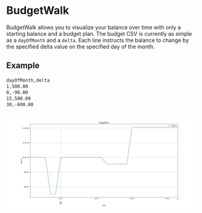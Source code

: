 # BudgetWalk

BudgetWalk allows you to visualize your balance over time with only a starting balance and a budget plan.  The budget CSV is currently as simple as a `dayOfMonth` and a `delta`.  Each line instructs the balance to change by the specified delta value on the specified day of the month.

## Example

```
dayOfMonth,delta
1,500.00
8,-90.00
15,500.00
30,-600.00
```

![BudgetGraph](graph.png)
